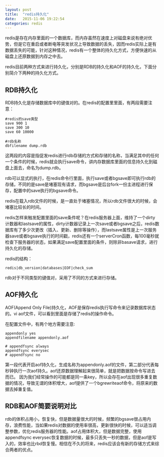 ```yaml
---
layout: post
title:  "redis持久化"
date:   2015-11-06 19:22:54
categories: redis
---
```

redis是存在内存里面的一个数据库，而内存虽然在速度上对磁盘来说有绝对优势，但是它在重启或者断电等突发状况上导致数据的丢失，因而redis实际上是有数据丢失的可能，针对这种情况，redis有一个整体的持久化方式，方便快速的从磁盘上还原数据到内存之中去。

redis目前两种方式来进行持久化，分别是RDB的持久化和AOF的持久化，下面分别简介下两种的持久化方式。

## RDB持久化 ##
RDB持久化是存储数据库中的键值对的。在redis的配置里里面，有两段需要注意：
	
	#redis的save类型
    save 900 1
	save 300 10
	save 60 10000

	#rdb名称
	dbfilename dump.rdb

这两段的内容是指促发redis进行rdb存储的方式和存储的名称，当满足其中的任何一个条件的时候，redis就会执行save命令，讲内存数据库里面的信息持久化到磁盘上面去，命名为dump.rdb。

rdb可以显式的执行，在redis命令行里面，执行save或者bgsave即可执行rdb的存储，不同的是save是堵塞现有请求，而bgsave是后台fork一份主进程进行保存，配置中的save执行的bgsave命令。

redis在载入rdb文件的时候，是一直处于堵塞情况，所以rdb文件很大的时候，会堵塞比较长的时间。

redis怎样来触发配置里面的save条件呢？在redis服务器上面，维持了一个dirty计数器和lastsave的属性，dirty计数器记录上一次save或者bgsave之后，redis数据库有了多少次更改（插入、更新、删除等操作），而lastsave属性是上一次服务器save或者bgsave执行的时间戳，redis还有一个serverCron函数，每100毫秒就检查下服务器的状态，如果满足save配置里面的条件，则除非basave请求，进行持久化的存储。

redis的结构：

    redis|db_version|databases|EOF|check_sum

rdb对于不同类型的键值对，采用了不同的方式来进行存储。

## AOF持久化 ##
AOF(Append Only File)持久化，AOF是保存redis执行写命令来记录数据库状态的。vi aof文件，可以看到里面是存储了redis的操作命令。

在配置文件中，有两个地方需要注意:

	appendonly yes
	appendfilename appendonly.aof

    # appendfsync always
	appendfsync everysec
	# appendfsync no

第一段代表开启aof持久化，生成名称为appendonly.aof的文件，第二部分代表每秒钟执行一次aof持久。aof还原数据理解起来很简单，就是把数据按命令写进去而已。
因为我们经常操作的可能都是同一条key，所以会存在aof出现很多重复数据的情况，导致无谓的体积增大，aof提供了一个bgrewriteaof命令，将原来的数据去掉重复值。

## RDB和AOF简要说明对比 ##

rdb的体积占用小，恢复快，但是数据量很大的时候，频繁的bgsave很占用内存，浪费性能，当如果redis对数据的使用率很高，更新很快的时候，可以适当调整参数，优化redis服务器的性能。aof占用体积大，但是数据完整，使用appendfsync everysec恢复数据的时候，最多只丢失一秒的数据，但是aof是写入的，效率也比rbd恢复慢。相信在不久的将来，redis应该会有新的存储方式来综合两者的优点。
